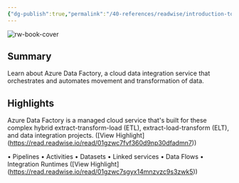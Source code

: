```yaml
---
{"dg-publish":true,"permalink":"/40-references/readwise/introduction-to-azure-data-factory-azure-data-factory/","tags":["rw/articles"]}
---
```


![rw-book-cover](https://readwise-assets.s3.amazonaws.com/media/uploaded_book_covers/profile_921743/logo-ms-social_K99gs2l.png)

## Summary

Learn about Azure Data Factory, a cloud data integration service that orchestrates and automates movement and transformation of data.

## Highlights

Azure Data Factory is a managed cloud service that's built for these complex hybrid extract-transform-load (ETL), extract-load-transform (ELT), and data integration projects. ([View Highlight] (https://read.readwise.io/read/01gzwc7fvf360d9np30dfadmn7))


• Pipelines
• Activities
• Datasets
• Linked services
• Data Flows
• Integration Runtimes ([View Highlight] (https://read.readwise.io/read/01gzwc7sgyx14mnzvzc9s3zwk5))


